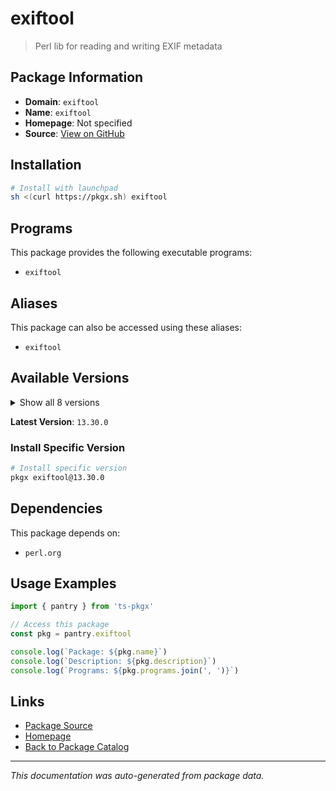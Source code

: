 # exiftool

> Perl lib for reading and writing EXIF metadata

## Package Information

- **Domain**: `exiftool`
- **Name**: `exiftool`
- **Homepage**: Not specified
- **Source**: [View on GitHub](https://github.com/pkgxdev/pantry/tree/main/projects/exiftool.org/package.yml)

## Installation

```bash
# Install with launchpad
sh <(curl https://pkgx.sh) exiftool
```

## Programs

This package provides the following executable programs:

- `exiftool`

## Aliases

This package can also be accessed using these aliases:

- `exiftool`

## Available Versions

<details>
<summary>Show all 8 versions</summary>

- `13.30.0`, `13.25.0`, `13.10.0`, `13.0.0`, `12.76.0`
- `12.75.0`, `12.70.0`, `12.60.0`

</details>

**Latest Version**: `13.30.0`

### Install Specific Version

```bash
# Install specific version
pkgx exiftool@13.30.0
```

## Dependencies

This package depends on:

- `perl.org`

## Usage Examples

```typescript
import { pantry } from 'ts-pkgx'

// Access this package
const pkg = pantry.exiftool

console.log(`Package: ${pkg.name}`)
console.log(`Description: ${pkg.description}`)
console.log(`Programs: ${pkg.programs.join(', ')}`)
```

## Links

- [Package Source](https://github.com/pkgxdev/pantry/tree/main/projects/exiftool.org/package.yml)
- [Homepage](#)
- [Back to Package Catalog](../package-catalog.md)

---

*This documentation was auto-generated from package data.*
